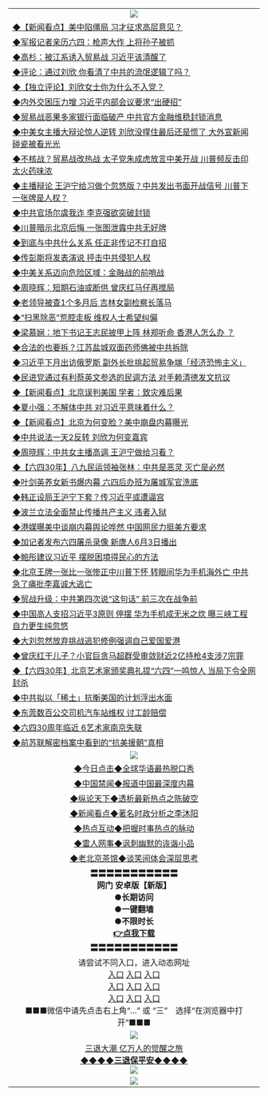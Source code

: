 <table>
  <tr>
    <td align=center><img src="https://github.com/gyhhx/image-upload/blob/master/yaowen.jpg" /></td>
  </tr>
  <tr>
<td align=left>
<a href="http://ctbtfdoocixoa.global.ssl.fastly.net/oo.aspx?name=c1040318&key=ofejcfaxcltk&from=gy">◆【新闻看点】美中陷僵局 习才征求高层意见？</a><br/>
</td>
   </tr>
<tr>
<td align=left>
<a href="https://ctbtfdoocixoa.global.ssl.fastly.net/oo.aspx?name=c1040301&key=ofejcfaxcltk&from=gy">◆军报记者亲历六四：枪声大作 上将孙子被抓</a><br/></td>
  </tr>
  <tr>
<td align=left>
<a href="https://ctbtfdoocixoa.global.ssl.fastly.net/oo.aspx?name=c1040203&key=ofejcfaxcltk&from=gy">◆高杉：被江系诱入贸易战 习近平该清醒了</a><br/></td>
 </tr>
  <tr>
<td align=left>
<a href="http://ctbtfdoocixoa.global.ssl.fastly.net/oo.aspx?name=c1040249&key=ofejcfaxcltk&from=gy">◆评论：通过刘欣 你看清了中共的流氓逻辑了吗？</a><br/></td>
 </tr>
   <tr>
<td align=left>
<a href="http://ctbtfdoocixoa.global.ssl.fastly.net/oo.aspx?name=c1040258&key=ofejcfaxcltk&from=gy">◆【独立评论】刘欣女士你为什么不入党？</a><br/></td>
   </tr> 
  <tr>
<td align=left>
<a href="http://ctbtfdoocixoa.global.ssl.fastly.net/oo.aspx?name=https://www.ntdtv.com/gb/2019/05/30/a102590226.html&key=ofejcfaxcltk&from=gy">◆内外交困压力增 习近平内部会议要求“出硬招”</a><br/></td>
  </tr> 
 <tr>
<td align=left>
<a href="http://ctbtfdoocixoa.global.ssl.fastly.net/oo.aspx?name=c1040314&key=ofejcfaxcltk&from=gy">◆贸易战恶果多家银行面临破产 中共官方金融维稳封锁消息</a><br/>
</td>
   </tr>
 <tr>
<td align=left>
<a href="http://ctbtfdoocixoa.global.ssl.fastly.net/oo.aspx?name=c1040246&key=ofejcfaxcltk&from=gy">◆中美女主播大辩论惊人逆转 刘欣没撑住最后还是慌了 大外宣新闻碰瓷被看光光</a><br/></td>
  </tr>
  <tr>
<td align=left>
<a href="http://ctbtfdoocixoa.global.ssl.fastly.net/oo.aspx?name=c1040251l&key=ofejcfaxcltk&from=gy">◆不核战？贸易战改热战 太子党朱成虎放言中美开战 川普频反击印太火药味浓</a><br/></td>
 </tr>
   <tr>
<td align=left>
<a href="http://ctbtfdoocixoa.global.ssl.fastly.net/oo.aspx?name=c1040250&key=ofejcfaxcltk&from=gy">◆主播辩论 王沪宁给习做个忽悠版？中共发出书面开战信号 川普下一张牌是人权？</a><br/>
</td>
   </tr>
 <tr>
<td align=left>
<a href="http://ctbtfdoocixoa.global.ssl.fastly.net/oo.aspx?name=c1040230&key=ofejcfaxcltk&from=gy">◆中共官场尔虞我诈 李克强欲突破封锁</a><br/></td>
  </tr>
  <tr>
<td align=left>
<a href="http://ctbtfdoocixoa.global.ssl.fastly.net/oo.aspx?name=c1040274&key=ofejcfaxcltk&from=gy">◆川普暗示北京后悔 一张图泄露中共无好牌</a><br/></td>
 </tr>
  <tr>
<td align=left>
<a href="http://ctbtfdoocixoa.global.ssl.fastly.net/oo.aspx?name=c1040256&key=ofejcfaxcltk&from=gy">◆到底与中共什么关系 任正非传记不打自招</a><br/></td>
 </tr>
   <tr>
<td align=left>
<a href="http://ctbtfdoocixoa.global.ssl.fastly.net/oo.aspx?name=c1040321&key=ofejcfaxcltk&from=gy">◆传彭斯将发表演说 抨击中共侵犯人权</a><br/></td>
   </tr> 
  <tr>
<td align=left>
<a href="http://ctbtfdoocixoa.global.ssl.fastly.net/oo.aspx?name=c1040327&key=ofejcfaxcltk&from=gy">◆中美关系迈向危险区域：金融战的前哨战</a><br/></td>
  </tr> 
 <tr>
<td align=left>
<a href="http://ctbtfdoocixoa.global.ssl.fastly.net/oo.aspx?name=c1040326&key=ofejcfaxcltk&from=gy">◆周晓辉：短期石油或断供 曾庆红马仔再搅局</a><br/>
</td>
   </tr>
 <tr>
<td align=left>
<a href="http://ctbtfdoocixoa.global.ssl.fastly.net/oo.aspx?name=c1040255&key=ofejcfaxcltk&from=gy">◆老领导被查1个多月后 吉林女副检察长落马</a><br/>
</td>
   </tr>
 <tr>
<td align=left>
<a href="http://ctbtfdoocixoa.global.ssl.fastly.net/oo.aspx?name=c1040310&key=ofejcfaxcltk&from=gy">◆“扫黑除恶”荒腔走板 维权人士希望纠偏</a><br/></td>
  </tr>
  <tr>
<td align=left>
<a href="http://ctbtfdoocixoa.global.ssl.fastly.net/oo.aspx?name=c1040334&key=ofejcfaxcltk&from=gy">◆梁慕娴：地下书记王志民披甲上阵 林郑听命 香港人怎么办 ？</a><br/></td>
 </tr>
   <tr>
<td align=left>
<a href="http://ctbtfdoocixoa.global.ssl.fastly.net/oo.aspx?name=c1040291&key=ofejcfaxcltk&from=gy">◆合法的也要拆？江苏盐城双面药师佛被中共拆除</a><br/>
</td>
   </tr>
 <tr>
<td align=left>
<a href="http://ctbtfdoocixoa.global.ssl.fastly.net/oo.aspx?name=c1040302&key=ofejcfaxcltk&from=gy">◆习近平下月出访俄罗斯 副外长批挑起贸易争端「经济恐怖主义」</a><br/>
</td>
   </tr>
<tr>
<td align=left>
<a href="https://ctbtfdoocixoa.global.ssl.fastly.net/oo.aspx?name=c1040313&key=ofejcfaxcltk&from=gy">◆民进党通过有利蔡英文参选的民调方法 对手赖清德发文抗议</a><br/>
</td>       
  <tr>
<td align=left>
<a href="http://ctbtfdoocixoa.global.ssl.fastly.net/oo.aspx?name=c1040015&key=ofejcfaxcltk&from=gy">◆【新闻看点】北京误判美国 学者：致灾难后果</a><br/>
</td>
   </tr>
<tr>
<td align=left>
<a href="https://ctbtfdoocixoa.global.ssl.fastly.net/oo.aspx?name=c1040043&key=ofejcfaxcltk&from=gy">◆夏小强：不解体中共 对习近平意味着什么？</a><br/></td>
  </tr>
  <tr>
<td align=left>
<a href="https://ctbtfdoocixoa.global.ssl.fastly.net/oo.aspx?name=c1040072&key=ofejcfaxcltk&from=gy">◆【新闻看点】北京为何变脸？美中崩盘内幕曝光</a><br/></td>
 </tr>
  <tr>
<td align=left>
<a href="http://ctbtfdoocixoa.global.ssl.fastly.net/oo.aspx?name=c1040000&key=ofejcfaxcltk&from=gy">◆中共说法一天2反转 刘欣为何变嘉宾</a><br/></td>
 </tr>
   <tr>
<td align=left>
<a href="http://ctbtfdoocixoa.global.ssl.fastly.net/oo.aspx?name=c1040070&key=ofejcfaxcltk&from=gy">◆周晓辉：中共女主播高调 王沪宁做给习看？</a><br/></td>
   </tr> 
  <tr>
<td align=left>
<a href="http://ctbtfdoocixoa.global.ssl.fastly.net/oo.aspx?name=c1040089&key=ofejcfaxcltk&from=gy">◆【六四30年】八九民运领袖张林：中共是恶灵 灭亡是必然</a><br/></td>
  </tr> 
 <tr>
<td align=left>
<a href="http://ctbtfdoocixoa.global.ssl.fastly.net/oo.aspx?name=c1040082&key=ofejcfaxcltk&from=gy">◆叶剑英养女新书爆内幕 六四后办班为屠城军官洗底</a><br/>
</td>
   </tr>
 <tr>
<td align=left>
<a href="http://ctbtfdoocixoa.global.ssl.fastly.net/oo.aspx?name=https://www.ntdtv.com/gb/2019/05/29/a102588827.html&key=ofejcfaxcltk&from=gy">◆韩正设局王沪宁下套？传习近平或遭逼宫</a><br/></td>
  </tr>
  <tr>
<td align=left>
<a href="http://ctbtfdoocixoa.global.ssl.fastly.net/oo.aspx?name=https://www.ntdtv.com/gb/2019/05/29/a102589032.html&key=ofejcfaxcltk&from=gy">◆波兰立法全面禁止传播共产主义 违者入狱</a><br/></td>
 </tr>
   <tr>
<td align=left>
<a href="http://ctbtfdoocixoa.global.ssl.fastly.net/oo.aspx?name=https://www.ntdtv.com/gb/2019/05/29/a102589002.html&key=ofejcfaxcltk&from=gy">◆港媒曝美中谈崩内幕舆论哗然 中国网民力挺美方要求</a><br/>
</td>
   </tr>
 <tr>
<td align=left>
<a href="http://ctbtfdoocixoa.global.ssl.fastly.net/oo.aspx?name=c1039999&key=ofejcfaxcltk&from=gy">◆加记者发布六四屠杀录像 新唐人6月3日播出</a><br/></td>
  </tr>
  <tr>
<td align=left>
<a href="http://ctbtfdoocixoa.global.ssl.fastly.net/oo.aspx?name=c1039986&key=ofejcfaxcltk&from=gy">◆鲍彤建议习近平 摆脱困境得民心的方法</a><br/></td>
 </tr>
  <tr>
<td align=left>
<a href="http://ctbtfdoocixoa.global.ssl.fastly.net/oo.aspx?name=c1039962&key=ofejcfaxcltk&from=gy">◆北京王牌一张比一张惨正中川普下怀 转眼间华为手机海外亡 中共急了痛批李嘉诚大逃亡</a><br/></td>
 </tr>
   <tr>
<td align=left>
<a href="http://ctbtfdoocixoa.global.ssl.fastly.net/oo.aspx?name=c1040037&key=ofejcfaxcltk&from=gy">◆贸战升级：中共第四次说“这句话” 前三次在战争前</a><br/></td>
   </tr> 
  <tr>
<td align=left>
<a href="http://ctbtfdoocixoa.global.ssl.fastly.net/oo.aspx?name=c1039990&key=ofejcfaxcltk&from=gy">◆中国高人支招习近平3原则 停摆 华为手机成无米之炊 曝三峡工程自力更生纯忽悠</a><br/></td>
  </tr> 
 <tr>
<td align=left>
<a href="http://ctbtfdoocixoa.global.ssl.fastly.net/oo.aspx?name=c1040065&key=ofejcfaxcltk&from=gy">◆大刘忽然放弃挑战逃犯修例强调自己爱国爱港</a><br/>
</td>
   </tr>
 <tr>
<td align=left>
<a href="http://ctbtfdoocixoa.global.ssl.fastly.net/oo.aspx?name=c1040090&key=ofejcfaxcltk&from=gy">◆曾庆红干儿子？小官巨贪马超群受审敛财近2亿持枪4支涉7宗罪</a><br/>
</td>
   </tr>
 <tr>
<td align=left>
<a href="http://ctbtfdoocixoa.global.ssl.fastly.net/oo.aspx?name=c1039951&key=ofejcfaxcltk&from=gy">◆【六四30年】北京艺术家颁奖典礼提“六四”一鸣惊人 当局下令全网封杀</a><br/></td>
  </tr>
  <tr>
<td align=left>
<a href="http://ctbtfdoocixoa.global.ssl.fastly.net/oo.aspx?name=c1040059&key=ofejcfaxcltk&from=gy">◆中共拟以「稀土」抗衡美国的计划浮出水面</a><br/></td>
 </tr>
   <tr>
<td align=left>
<a href="http://ctbtfdoocixoa.global.ssl.fastly.net/oo.aspx?name=c1039993&key=ofejcfaxcltk&from=gy">◆东莞数百公交司机汽车站维权 讨工龄赔偿</a><br/>
</td>
   </tr>
 <tr>
<td align=left>
<a href="http://ctbtfdoocixoa.global.ssl.fastly.net/oo.aspx?name=c1040077&key=ofejcfaxcltk&from=gy">◆六四30周年临近 6艺术家南京失联</a><br/>
</td>
   </tr>
<tr>
<td align=left>
<a href="https://ctbtfdoocixoa.global.ssl.fastly.net/oo.aspx?name=c1039910&key=ofejcfaxcltk&from=gy">◆前苏联解密档案中看到的“抗美援朝”真相</a><br/>
</td>       
   <tr>
    <tr>
    <td align=center><img src="https://github.com/gyhhx/image-upload/blob/master/shipin.jpg" /></td>
  </tr>
   <tr>
   <td align=center> 
<a href="http://ctbtfdoocixoa.global.ssl.fastly.net/oo.aspx?name=c816850&key=ofejcfaxcltk&from=gy&tag=9877">◆今日点击◆全球华语最热脱口秀</a><br/>
    </td>
  </tr>
  <tr>
  <td align=center>
<a href="http://ctbtfdoocixoa.global.ssl.fastly.net/oo.aspx?name=c816860&key=ofejcfaxcltk&from=gy&tag=99733110">◆中国禁闻◆报道中国最深度内幕</a><br/>
   </tr>
  <tr>
     <td align=center>
<a href="http://ctbtfdoocixoa.global.ssl.fastly.net/oo.aspx?name=c816855&key=ofejcfaxcltk&from=gy&tag=997110">◆纵论天下◆透析最新热点之陈破空</a><br/>
   </tr>
   <tr>
      <td align=center>
<a href="http://ctbtfdoocixoa.global.ssl.fastly.net/oo.aspx?name=c838308&key=ofejcfaxcltk&from=gy&tag=9973110">◆新闻看点◆著名时政分析之李沐阳</a><br/>
   </tr>
   <tr>
     <td align=center>
<a href="http://ctbtfdoocixoa.global.ssl.fastly.net/oo.aspx?name=c816852&key=ofejcfaxcltk&from=gy&tag=9733110">◆热点互动◆把握时事热点的脉动</a><br/>
   </tr>
   <tr>
      <td align=center>
<a href="http://ctbtfdoocixoa.global.ssl.fastly.net/oo.aspx?name=c816694&key=ofejcfaxcltk&from=gy&tag=93310">◆雷人网事◆讽刺幽默的诙谐小品</a><br/>
   </tr>
   <tr>
    <td align=center>
<a href="http://ctbtfdoocixoa.global.ssl.fastly.net/oo.aspx?name=c816650&key=ofejcfaxcltk&from=gy&tag=9973110">◆老北京茶馆◆谈笑间体会深层思考</a><br/>
   </tr>
  <tr>
    <td align=center>
 <b>〓〓〓〓〓〓〓〓〓〓〓<br/>网门 安卓版【新版】<br/> ●长期访问<br/> ●一键翻墙<br/>  ●不限时长<br/> 
 <a href="https://share.weiyun.com/5rFsJi9">👉<b>点我下载</a><br/>〓〓〓〓〓〓〓〓〓〓〓<br/>
    </td>
    </tr>
   <tr>
    <td align=center>请尝试不同入口，进入动态网址<br/>
      <a href="https://s3.us-east-2.amazonaws.com/ogateo/show.htm">入口</a>
      <a href="https://s3.ca-central-1.amazonaws.com/ogatec/show.htm">入口</a>
      <a href="https://s3.ap-southeast-2.amazonaws.com/ogatey/show.htm">入口</a><br/>
      <a href="https://s3.ap-northeast-2.amazonaws.com/ogates/show.htm">入口</a>
      <a href="https://s3.eu-central-1.amazonaws.com/ogatef/show.htm">入口</a>
      <a href="https://s3.ap-south-1.amazonaws.com/ogatem/show.htm">入口</a><br/>
      <a href="https://s3-us-west-1.amazonaws.com/ogaten/show.htm">入口</a>
      <a href="https://s3.eu-west-2.amazonaws.com/ogatel/show.htm">入口</a>
      <a href="https://s3.ap-northeast-1.amazonaws.com/ogatet/show.htm">入口</a><br/>
      ■■■微信中请先点击右上角“...” 或 “三”　选择“在浏览器中打开”■■■<b><br/>
    </td>
  </tr>
  <tr>
    <td align=center><img src="https://github.com/gyhhx/image-upload/blob/master/3.jpg" /> </td>
</tr>
  <tr>  
  <td align=center>
  <a href="http://ctbtfdoocixoa.global.ssl.fastly.net/oo.aspx?name=c894205&key=ofejcfaxcltk&from=gy&tag=9973110">三退大潮 亿万人的觉醒之旅</a><br/>
      <a href="http://ctbtfdoocixoa.global.ssl.fastly.net/oo.aspx?name=ogQuit.aspx&key=ofejcfaxcltk&from=gy"><b>◆◆◆◆三退保平安◆◆◆◆<br/></a>
      <img src="https://github.com/gyhhx/image-upload/blob/master/3t.jpg" /><br/>
      </td>
  </tr>
   <tr>
    <td align=center><img src="https://raw.githubusercontent.com/oGate2/Up/master/oGate_640.jpg"/></td>
  </tr>
</table>


